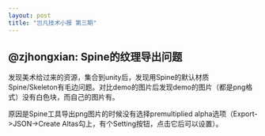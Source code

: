 ```yaml
---
layout: post
title: "岂凡技术小报 第三期"
---
```


## @zjhongxian: Spine的纹理导出问题
发现美术给过来的资源，集合到unity后，发现用Spine的默认材质Spine/Skeleton有毛边问题。对比demo的图片后发现demo的图片（都是png格式）没有白色块，而自己的图片有。

原因是Spine工具导出png图片的时候没有选择premultiplied alpha选项（Export->JSON->Create Altas勾上，有个Setting按钮，点击它后可以设置）。
